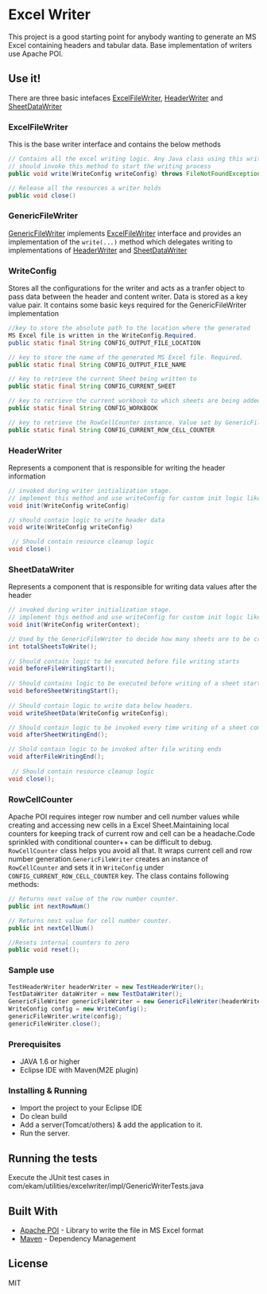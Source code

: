 # Excel Writer

This project is a good starting point for anybody wanting to generate an MS Excel containing headers and tabular data. Base implementation of writers use Apache POI.

## Use it!
There are three basic intefaces [ExcelFileWriter](https://github.com/aashaysaralkar/excel-writer/blob/master/src/main/java/com/ekam/utilities/excelwriter/base/ExcelFileWriter.java), [HeaderWriter](https://github.com/aashaysaralkar/excel-writer/blob/master/src/main/java/com/ekam/utilities/excelwriter/base/HeaderWriter.java) and [SheetDataWriter](https://github.com/aashaysaralkar/excel-writer/blob/master/src/main/java/com/ekam/utilities/excelwriter/base/SheetDataWriter.java)

### ExcelFileWriter
This is the base writer interface and contains the below methods
```java
// Contains all the excel writing logic. Any Java class using this writer 
// should invoke this method to start the writing process
public void write(WriteConfig writeConfig) throws FileNotFoundException, IOException 

// Release all the resources a writer holds
public void close()
```
### GenericFileWriter
[GenericFileWriter](https://github.com/aashaysaralkar/excel-writer/blob/master/src/main/java/com/ekam/utilities/excelwriter/impl/GenericFileWriter.java) implements [ExcelFileWriter](https://github.com/aashaysaralkar/excel-writer/blob/master/src/main/java/com/ekam/utilities/excelwriter/base/ExcelFileWriter.java) interface and provides an implementation of the `write(...)` method which delegates writing to implementations of [HeaderWriter](https://github.com/aashaysaralkar/excel-writer/blob/master/src/main/java/com/ekam/utilities/excelwriter/base/HeaderWriter.java) and [SheetDataWriter](https://github.com/aashaysaralkar/excel-writer/blob/master/src/main/java/com/ekam/utilities/excelwriter/base/SheetDataWriter.java) 

### WriteConfig
Stores all the configurations for the writer and acts as a tranfer object to pass data between the header and content writer. Data is stored as a key value pair. It contains some basic keys required for the GenericFileWriter implementation
```java
//key to store the absolute path to the location where the generated
MS Excel file is written in the WriteConfig.Required.
public static final String CONFIG_OUTPUT_FILE_LOCATION

// key to store the name of the generated MS Excel file. Required.
public static final String CONFIG_OUTPUT_FILE_NAME

// key to retrieve the current Sheet being written to
public static final String CONFIG_CURRENT_SHEET

// key to retrieve the current workbook to which sheets are being added. Value set by GenericFileWriter
public static final String CONFIG_WORKBOOK

// key to retrieve the RowCellCounter instance. Value set by GenericFileWriter
public static final String CONFIG_CURRENT_ROW_CELL_COUNTER

```

### HeaderWriter
Represents a component that is responsible for writing the header information
```java
// invoked during writer initialization stage. 
// implement this method and use writeConfig for custom init logic like creating excel styles,font instances
void init(WriteConfig writeConfig)

// should contain logic to write header data
void write(WriteConfig writeConfig)

 // Should contain resource cleanup logic
void close()
```

### SheetDataWriter
Represents a component that is responsible for writing data values after the header
```java
// invoked during writer initialization stage. 
// implement this method and use writeConfig for custom init logic like creating excel styles,font instances
void init(WriteConfig writerContext);

// Used by the GenericFileWriter to decide how many sheets are to be created. 
int totalSheetsToWrite();
 
// Should contain logic to be executed before file writing starts 
void beforeFileWritingStart();
 
// Should contains logic to be executed before writing of a sheet starts
void beforeSheetWritingStart();
 
// Should contain logic to write data below headers. 
void writeSheetData(WriteConfig writeConfig);

// Should contain logic to be invoked every time writing of a sheet completes
void afterSheetWritingEnd();

// Shold contain logic to be invoked after file writing ends
void afterFileWritingEnd();
 
 // Should contain resource cleanup logic
void close();
 ```
### RowCellCounter
Apache POI requires integer row number and cell number values while creating and accessing new cells in a Excel Sheet.Maintaining local counters for keeping track of current row and cell can be a headache.Code sprinkled with conditional counter++ can be difficult to debug. `RowCellCounter` class helps you avoid all that. It wraps current cell and row number generation.`GenericFileWriter` creates an instance of `RowCellCounter` and sets it in `WriteConfig` under `CONFIG_CURRENT_ROW_CELL_COUNTER` key. The class contains following methods:
```java
// Returns next value of the row number counter. 
public int nextRowNum()

// Returns next value for cell number counter.
public int nextCellNum()

//Resets internal counters to zero
public void reset();
```

 
### Sample use
```java
TestHeaderWriter headerWriter = new TestHeaderWriter();
TestDataWriter dataWriter = new TestDataWriter();
GenericFileWriter genericFileWriter = new GenericFileWriter(headerWriter,dataWriter);
WriteConfig config = new WriteConfig();
genericFileWriter.write(config);
genericFileWriter.close();
```

 
 
### Prerequisites
* JAVA 1.6 or higher
* Eclipse IDE with Maven(M2E plugin)

### Installing & Running

* Import the project to your Eclipse IDE
* Do clean build
* Add a server(Tomcat/others) & add the application to it.
* Run the server.

## Running the tests

Execute the JUnit test cases in com/ekam/utilities/excelwriter/impl/GenericWriterTests.java

## Built With

* [Apache POI](http://www.dropwizard.io/1.0.2/docs/) - Library to write the file in MS Excel format
* [Maven](https://maven.apache.org/) - Dependency Management


## License

MIT

 
